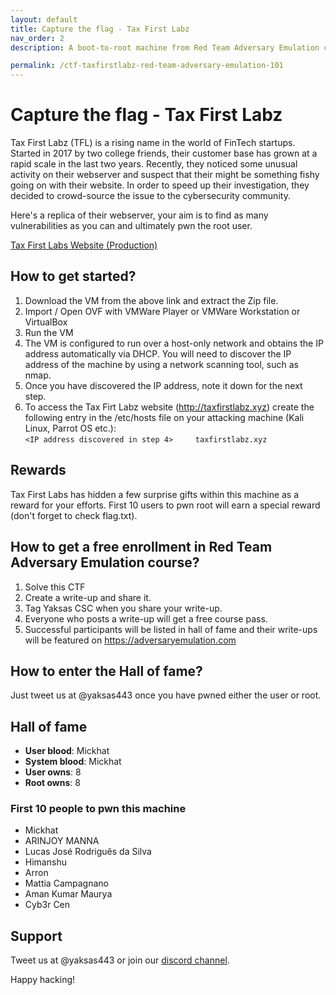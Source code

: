 ```yaml
---
layout: default
title: Capture the flag - Tax First Labz 
nav_order: 2
description: A boot-to-root machine from Red Team Adversary Emulation course with two flags to capture.  

permalink: /ctf-taxfirstlabz-red-team-adversary-emulation-101
---
```

# Capture the flag - Tax First Labz 

Tax First Labz (TFL) is a rising name in the world of FinTech startups. Started in 2017 by two college friends, their customer base has grown at a rapid scale in the last two years. Recently, they noticed some unusual activity on their webserver and suspect that their might be something fishy going on with their website. In order to speed up their investigation, they decided to crowd-source the issue to the cybersecurity community. 

Here's a replica of their webserver, your aim is to find as many vulnerabilities as you can and ultimately pwn the root user.  

[Tax First Labs Website (Production)](https://ykrt.in/TFLWSPROD)

## How to get started?

1. Download the VM from the above link and extract the Zip file.
2. Import / Open OVF with VMWare Player or VMWare Workstation or VirtualBox
3. Run the VM
4. The VM is configured to run over a host-only network and obtains the IP address automatically via DHCP. You will need to discover the IP address of the machine by using a network scanning tool, such as nmap.
5. Once you have discovered the IP address, note it down for the next step.
6. To access the Tax Firt Labz website (http://taxfirstlabz.xyz) create the following entry in the /etc/hosts file on your attacking machine (Kali Linux, Parrot OS etc.):
<br> ``` <IP address discovered in step 4>     taxfirstlabz.xyz ```

## Rewards

Tax First Labs has hidden a few surprise gifts within this machine as a reward for your efforts. First 10 users to pwn root will earn a special reward (don't forget to check flag.txt).

## How to get a free enrollment in Red Team Adversary Emulation course?

1. Solve this CTF
2. Create a write-up and share it.
3. Tag Yaksas CSC when you share your write-up.
4. Everyone who posts a write-up will get a free course pass.
5. Successful participants will be listed in hall of fame and their write-ups will be featured on https://adversaryemulation.com

## How to enter the Hall of fame?

Just tweet us at @yaksas443 once you have pwned either the user or root.

## Hall of fame

- **User blood**: Mickhat  
- **System blood**: Mickhat
- **User owns**: 8 
- **Root owns**: 8

### First 10 people to pwn this machine

- Mickhat
- ARINJOY MANNA
- Lucas José Rodriguês da Silva
- Himanshu
- Arron
- Mattia Campagnano
- Aman Kumar Maurya
- Cyb3r Cen

## Support

Tweet us at @yaksas443 or join our [discord channel](https://discord.gg/q6y5VM2PbA).

Happy hacking!
